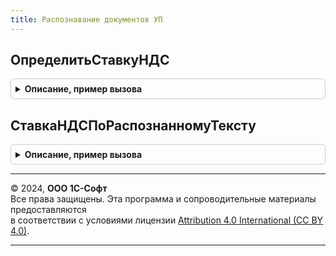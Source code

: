 ```yaml
---
title: Распознавание документов УП
---
```



## ОпределитьСтавкуНДС
<details style="margin: 1em 0; padding: 0.5em; border: 1px solid #ccc; border-radius: 6px;">

<summary style="font-weight: bold; cursor: pointer;">Описание, пример вызова</summary>

```bsl

Функция ОпределитьСтавкуНДС(Всего, СуммаНДС) Экспорт
```

Пример вызова
```bsl
Результат = РаспознаваниеДокументовУП.ОпределитьСтавкуНДС(Всего, СуммаНДС) 
```
</details>

## СтавкаНДСПоРаспознанномуТексту
<details style="margin: 1em 0; padding: 0.5em; border: 1px solid #ccc; border-radius: 6px;">

<summary style="font-weight: bold; cursor: pointer;">Описание, пример вызова</summary>

```bsl

Функция СтавкаНДСПоРаспознанномуТексту(Ставка, ТекущееЗначение) Экспорт
```

Пример вызова
```bsl
Результат = РаспознаваниеДокументовУП.СтавкаНДСПоРаспознанномуТексту(Ставка, ТекущееЗначение) 
```
</details>

---

© 2024, **ООО 1С-Софт**  
Все права защищены. Эта программа и сопроводительные материалы предоставляются  
в соответствии с условиями лицензии [Attribution 4.0 International (CC BY 4.0)](https://creativecommons.org/licenses/by/4.0/legalcode).

---
